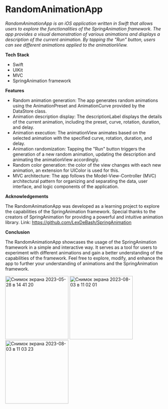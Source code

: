 # RandomAnimationApp

*RandomAnimationApp is an iOS application written in Swift that allows users to explore the functionalities of the SpringAnimation framework. The app provides a visual demonstration of various animations and displays a description of the current animation. By tapping the "Run" button, users can see different animations applied to the animationView.*

**Tech Stack**

- Swift
- UIKit
- MVC
- SpringAnimation framework

**Features**

- Random animation generation: The app generates random animations using the AnimationPreset and AnimationCurve provided by the DataStore class.
- Animation description display: The descriptionLabel displays the details of the current animation, including the preset, curve, rotation, duration, and delay.
- Animation execution: The animationView animates based on the selected animation with the specified curve, rotation, duration, and delay.
- Animation randomization: Tapping the "Run" button triggers the generation of a new random animation, updating the description and animating the animationView accordingly.
- Random color generation: the color of the view changes with each new animation, an extension for UIColor is used for this.
- MVC architecture: The app follows the Model-View-Controller (MVC) architectural pattern for organizing and separating the data, user interface, and logic components of the application.

**Acknowledgements**

The RandomAnimationApp was developed as a learning project to explore the capabilities of the SpringAnimation framework. Special thanks to the creators of SpringAnimation for providing a powerful and intuitive animation library.
Link: https://github.com/LexDeBash/SpringAnimation

**Conclusion**

The RandomAnimationApp showcases the usage of the SpringAnimation framework in a simple and interactive way. It serves as a tool for users to experiment with different animations and gain a better understanding of the capabilities of the framework. Feel free to explore, modify, and enhance the app to further your understanding of animations and the SpringAnimation framework.

<img width="200" alt="Снимок экрана 2023-05-28 в 14 41 20" src="https://github.com/Lepiozdyx/RandomAnimationApp/assets/24369933/de63110c-bc51-436a-afc1-24830fb2f2cc"> 
<img width="200" alt="Снимок экрана 2023-08-03 в 11 02 01" src="https://github.com/Lepiozdyx/RandomAnimationApp/assets/24369933/acf2d85f-7568-4359-bd74-7febcc6661d9">
<img width="200" alt="Снимок экрана 2023-08-03 в 11 03 23" src="https://github.com/Lepiozdyx/RandomAnimationApp/assets/24369933/cd37827a-9af3-4f9e-a695-33f8018f3e77">
